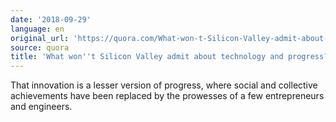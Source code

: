 ```yaml
---
date: '2018-09-29'
language: en
original_url: 'https://quora.com/What-won-t-Silicon-Valley-admit-about-technology-and-progress/answer/Clément-Renaud'
source: quora
title: 'What won''t Silicon Valley admit about technology and progress?'
---
```


That innovation is a lesser version of progress, where social and
collective achievements have been replaced by the prowesses of a few
entrepreneurs and engineers.
